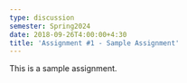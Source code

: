 ```yaml
---
type: discussion
semester: Spring2024
date: 2018-09-26T4:00:00+4:30
title: 'Assignment #1 - Sample Assignment'
---
```

This is a sample assignment.
